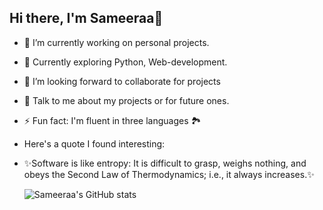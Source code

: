 ## Hi there, I'm Sameeraa👋

- 🔭 I’m currently working on personal projects.
- 🌱 Currently exploring Python, Web-development.
- 👯 I’m looking forward to collaborate for projects
- 💬 Talk to me about my projects or for future ones.
- ⚡ Fun fact: I'm fluent in three languages 🏞️
- Here's a quote I found interesting:
- ✨Software is like entropy:
     It is difficult to grasp, weighs nothing, and obeys the Second Law of Thermodynamics;
     i.e., it always increases.✨
  
  ![Sameeraa's GitHub stats](https://github-readme-stats.vercel.app/api?username=SameeraaGKan&show_icons=true&theme=dark&hide=contribs,prs,issues&theme=transparent)
<!--


-->
